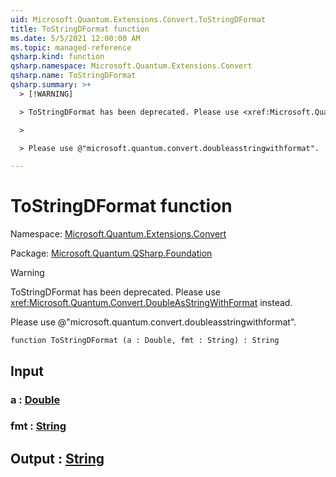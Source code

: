 ```yaml
---
uid: Microsoft.Quantum.Extensions.Convert.ToStringDFormat
title: ToStringDFormat function
ms.date: 5/5/2021 12:00:00 AM
ms.topic: managed-reference
qsharp.kind: function
qsharp.namespace: Microsoft.Quantum.Extensions.Convert
qsharp.name: ToStringDFormat
qsharp.summary: >+
  > [!WARNING]

  > ToStringDFormat has been deprecated. Please use <xref:Microsoft.Quantum.Convert.DoubleAsStringWithFormat> instead.

  >

  > Please use @"microsoft.quantum.convert.doubleasstringwithformat".

---
```


# ToStringDFormat function

Namespace: [Microsoft.Quantum.Extensions.Convert](xref:Microsoft.Quantum.Extensions.Convert)

Package: [Microsoft.Quantum.QSharp.Foundation](https://nuget.org/packages/Microsoft.Quantum.QSharp.Foundation)


> [!WARNING]
> ToStringDFormat has been deprecated. Please use <xref:Microsoft.Quantum.Convert.DoubleAsStringWithFormat> instead.
>
> Please use @"microsoft.quantum.convert.doubleasstringwithformat".



```qsharp
function ToStringDFormat (a : Double, fmt : String) : String
```


## Input

### a : [Double](xref:microsoft.quantum.qsharp.valueliterals#double-literals)




### fmt : [String](xref:microsoft.quantum.qsharp.valueliterals#string-literals)





## Output : [String](xref:microsoft.quantum.qsharp.valueliterals#string-literals)

